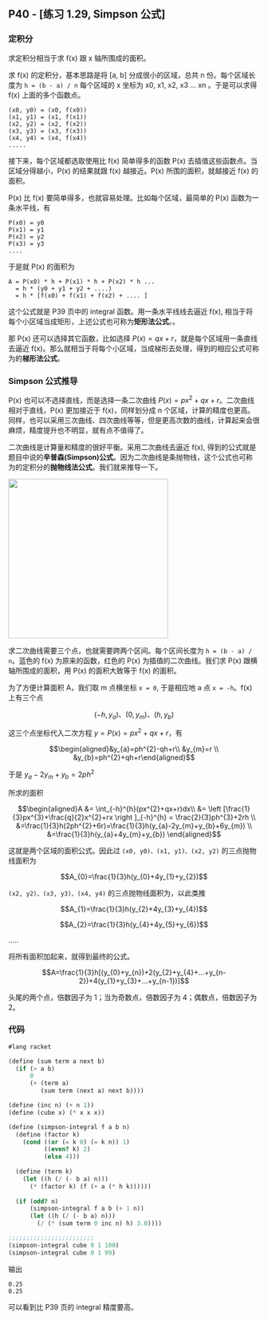 ## P40 - [练习 1.29, Simpson 公式]

### 定积分

求定积分相当于求 f(x) 跟 x 轴所围成的面积。

求 f(x) 的定积分，基本思路是将 [a, b] 分成很小的区域，总共 n 份。每个区域长度为 `h = (b - a) / n` 每个区域的 x 坐标为 x0, x1, x2, x3 ... xn 。于是可以求得 f(x) 上面的多个函数点。

```
(x0, y0) = (x0, f(x0))
(x1, y1) = (x1, f(x1))
(x2, y2) = (x2, f(x2))
(x3, y3) = (x3, f(x3))
(x4, y4) = (x4, f(x4))
.....
```

接下来，每个区域都选取使用比 f(x) 简单得多的函数 P(x) 去插值这些函数点。当区域分得越小，P(x) 的结果就跟 f(x) 越接近。P(x) 所围的面积，就越接近 f(x) 的面积。

P(x) 比 f(x) 要简单得多，也就容易处理。比如每个区域，最简单的 P(x) 函数为一条水平线，有

```
P(x0) = y0
P(x1) = y1
P(x2) = y2
P(x3) = y3
....
```

于是就 P(x) 的面积为

```
A = P(x0) * h + P(x1) * h + P(x2) * h ... 
  = h * (y0 + y1 + y2 + ....)
  = h * [f(x0) + f(x1) + f(x2) + .... ]
```

这个公式就是 P39 页中的 integral 函数。用一条水平线线去逼近 f(x), 相当于将每个小区域当成矩形，上述公式也可称为<b>矩形法公式</b>。。

那 P(x) 还可以选择其它函数，比如选择 $P(x) = qx + r$，就是每个区域用一条直线去逼近 f(x)。那么就相当于将每个小区域，当成梯形去处理，得到的相应公式可称为的<b>梯形法公式</b>。

### Simpson 公式推导

P(x) 也可以不选择直线，而是选择一条二次曲线 $P(x)=px^{2}+qx+r$。二次曲线相对于直线，P(x) 更加接近于 f(x)，同样划分成 n 个区域，计算的精度也更高。同样，也可以采用三次曲线、四次曲线等等，但是更高次数的曲线，计算起来会很麻烦，精度提升也不明显，就有点不值得了。

二次曲线是计算量和精度的很好平衡。采用二次曲线去逼近 f(x), 得到的公式就是题目中说的<b>辛普森(Simpson)公式</b>。因为二次曲线是条抛物线，这个公式也可称为的定积分的<b>抛物线法公式</b>。我们就来推导一下。

<img width="320" src="./simpsons_method.svg"/>

求二次曲线需要三个点，也就需要跨两个区间。每个区间长度为 `h = (b - a) / n`。蓝色的 f(x) 为原来的函数，红色的 P(x) 为插值的二次曲线。我们求 P(x) 跟横轴所围成的面积，用 P(x) 的面积大致等于 f(x) 的面积。

为了方便计算面积 A，我们取 m 点横坐标 `x = 0`, 于是相应地 a 点 `x = -h`。f(x) 上有三个点

$$(-h, y_{a})、(0, y_{m})、(h, y_{b})$$

这三个点坐标代入二次方程 $y=P(x)=px^{2}+qx+r$，有

$$\begin{aligned}&y_{a}=ph^{2}-qh+r\\ &y_{m}=r \\ &y_{b}=ph^{2}+qh+r\end{aligned}$$

于是 $y_{a}-2y_{m}+y_{b}=2ph^{2}$

所求的面积

$$\begin{aligned}A &= \int_{-h}^{h}(px^{2}+qx+r)dx\\ &= \left [\frac{1}{3}px^{3}+\frac{q}{2}x^{2}+rx  \right ]_{-h}^{h} = \frac{2}{3}ph^{3}+2rh \\ &=\frac{1}{3}h(2ph^{2}+6r)=\frac{1}{3}h(y_{a}-2y_{m}+y_{b}+6y_{m}) \\ &=\frac{1}{3}h(y_{a}+4y_{m}+y_{b}) \end{aligned}$$
 
这就是两个区域的面积公式。因此过 `(x0, y0)、(x1, y1)、(x2, y2)` 的三点抛物线面积为

$$A_{0}=\frac{1}{3}h(y_{0}+4y_{1}+y_{2})$$

`(x2, y2)、(x3, y3)、(x4, y4)` 的三点抛物线面积为，以此类推

$$A_{1}=\frac{1}{3}h(y_{2}+4y_{3}+y_{4})$$

$$A_{2}=\frac{1}{3}h(y_{4}+4y_{5}+y_{6})$$

.....

将所有面积加起来，就得到最终的公式。

$$A=\frac{1}{3}h[(y_{0}+y_{n})+2(y_{2}+y_{4}+...+y_{n-2})+4(y_{1}+y_{3}+...+y_{n-1})]$$

头尾的两个点，倍数因子为 1；当为奇数点，倍数因子为 4；偶数点，倍数因子为 2。

### 代码

``` Scheme
#lang racket

(define (sum term a next b)
  (if (> a b)
      0
      (+ (term a)
         (sum term (next a) next b))))

(define (inc n) (+ n 1))
(define (cube x) (* x x x))

(define (simpson-integral f a b n)
  (define (factor k)
    (cond ((or (= k 0) (= k n)) 1)
          ((even? k) 2)
          (else 4)))
  
  (define (term k)
    (let ((h (/ (- b a) n)))
      (* (factor k) (f (+ a (* h k))))))
  
  (if (odd? n)
      (simpson-integral f a b (+ 1 n))
      (let ((h (/ (- b a) n)))
        (/ (* (sum term 0 inc n) h) 3.0))))

;;;;;;;;;;;;;;;;;;;;;;;;
(simpson-integral cube 0 1 100)
(simpson-integral cube 0 1 99)
```

输出

```
0.25
0.25
```
可以看到比 P39 页的 integral 精度要高。
